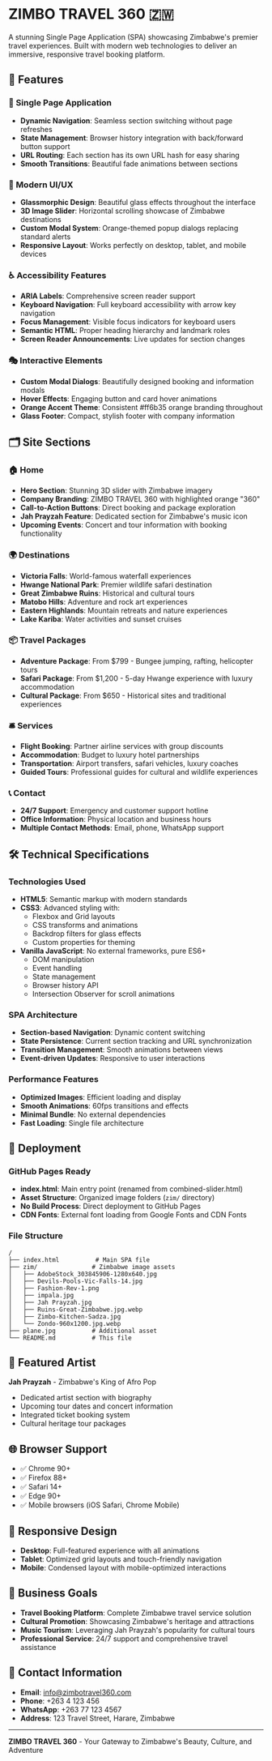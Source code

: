 # ZIMBO TRAVEL 360 🇿🇼

A stunning Single Page Application (SPA) showcasing Zimbabwe's premier travel experiences. Built with modern web technologies to deliver an immersive, responsive travel booking platform.

## 🌟 Features

### 🎯 Single Page Application
- **Dynamic Navigation**: Seamless section switching without page refreshes
- **State Management**: Browser history integration with back/forward button support
- **URL Routing**: Each section has its own URL hash for easy sharing
- **Smooth Transitions**: Beautiful fade animations between sections

### 🎨 Modern UI/UX
- **Glassmorphic Design**: Beautiful glass effects throughout the interface
- **3D Image Slider**: Horizontal scrolling showcase of Zimbabwe destinations
- **Custom Modal System**: Orange-themed popup dialogs replacing standard alerts
- **Responsive Layout**: Works perfectly on desktop, tablet, and mobile devices

### ♿ Accessibility Features
- **ARIA Labels**: Comprehensive screen reader support
- **Keyboard Navigation**: Full keyboard accessibility with arrow key navigation
- **Focus Management**: Visible focus indicators for keyboard users
- **Semantic HTML**: Proper heading hierarchy and landmark roles
- **Screen Reader Announcements**: Live updates for section changes

### 🎭 Interactive Elements
- **Custom Modal Dialogs**: Beautifully designed booking and information modals
- **Hover Effects**: Engaging button and card hover animations
- **Orange Accent Theme**: Consistent #ff6b35 orange branding throughout
- **Glass Footer**: Compact, stylish footer with company information

## 🗂️ Site Sections

### 🏠 Home
- **Hero Section**: Stunning 3D slider with Zimbabwe imagery
- **Company Branding**: ZIMBO TRAVEL 360 with highlighted orange "360"
- **Call-to-Action Buttons**: Direct booking and package exploration
- **Jah Prayzah Feature**: Dedicated section for Zimbabwe's music icon
- **Upcoming Events**: Concert and tour information with booking functionality

### 🌍 Destinations
- **Victoria Falls**: World-famous waterfall experiences
- **Hwange National Park**: Premier wildlife safari destination
- **Great Zimbabwe Ruins**: Historical and cultural tours
- **Matobo Hills**: Adventure and rock art experiences
- **Eastern Highlands**: Mountain retreats and nature experiences
- **Lake Kariba**: Water activities and sunset cruises

### 📦 Travel Packages
- **Adventure Package**: From $799 - Bungee jumping, rafting, helicopter tours
- **Safari Package**: From $1,200 - 5-day Hwange experience with luxury accommodation
- **Cultural Package**: From $650 - Historical sites and traditional experiences

### 🛎️ Services
- **Flight Booking**: Partner airline services with group discounts
- **Accommodation**: Budget to luxury hotel partnerships
- **Transportation**: Airport transfers, safari vehicles, luxury coaches
- **Guided Tours**: Professional guides for cultural and wildlife experiences

### 📞 Contact
- **24/7 Support**: Emergency and customer support hotline
- **Office Information**: Physical location and business hours
- **Multiple Contact Methods**: Email, phone, WhatsApp support

## 🛠️ Technical Specifications

### Technologies Used
- **HTML5**: Semantic markup with modern standards
- **CSS3**: Advanced styling with:
  - Flexbox and Grid layouts
  - CSS transforms and animations
  - Backdrop filters for glass effects
  - Custom properties for theming
- **Vanilla JavaScript**: No external frameworks, pure ES6+
  - DOM manipulation
  - Event handling
  - State management
  - Browser history API
  - Intersection Observer for scroll animations

### SPA Architecture
- **Section-based Navigation**: Dynamic content switching
- **State Persistence**: Current section tracking and URL synchronization
- **Transition Management**: Smooth animations between views
- **Event-driven Updates**: Responsive to user interactions

### Performance Features
- **Optimized Images**: Efficient loading and display
- **Smooth Animations**: 60fps transitions and effects
- **Minimal Bundle**: No external dependencies
- **Fast Loading**: Single file architecture

## 🚀 Deployment

### GitHub Pages Ready
- **index.html**: Main entry point (renamed from combined-slider.html)
- **Asset Structure**: Organized image folders (`zim/` directory)
- **No Build Process**: Direct deployment to GitHub Pages
- **CDN Fonts**: External font loading from Google Fonts and CDN Fonts

### File Structure
```
/
├── index.html          # Main SPA file
├── zim/               # Zimbabwe image assets
│   ├── AdobeStock_303845906-1280x640.jpg
│   ├── Devils-Pools-Vic-Falls-14.jpg
│   ├── Fashion-Rev-1.png
│   ├── impala.jpg
│   ├── Jah Prayzah.jpg
│   ├── Ruins-Great-Zimbabwe.jpg.webp
│   ├── Zimbo-Kitchen-Sadza.jpg
│   └── Zondo-960x1200.jpg.webp
├── plane.jpg          # Additional asset
└── README.md          # This file
```

## 🎵 Featured Artist

**Jah Prayzah** - Zimbabwe's King of Afro Pop
- Dedicated artist section with biography
- Upcoming tour dates and concert information
- Integrated ticket booking system
- Cultural heritage tour packages

## 🌐 Browser Support

- ✅ Chrome 90+
- ✅ Firefox 88+
- ✅ Safari 14+
- ✅ Edge 90+
- ✅ Mobile browsers (iOS Safari, Chrome Mobile)

## 📱 Responsive Design

- **Desktop**: Full-featured experience with all animations
- **Tablet**: Optimized grid layouts and touch-friendly navigation
- **Mobile**: Condensed layout with mobile-optimized interactions

## 🎯 Business Goals

- **Travel Booking Platform**: Complete Zimbabwe travel service solution
- **Cultural Promotion**: Showcasing Zimbabwe's heritage and attractions
- **Music Tourism**: Leveraging Jah Prayzah's popularity for cultural tours
- **Professional Service**: 24/7 support and comprehensive travel assistance

## 📧 Contact Information

- **Email**: info@zimbotravel360.com
- **Phone**: +263 4 123 456
- **WhatsApp**: +263 77 123 4567
- **Address**: 123 Travel Street, Harare, Zimbabwe

---

**ZIMBO TRAVEL 360** - Your Gateway to Zimbabwe's Beauty, Culture, and Adventure